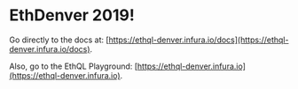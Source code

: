 # EthDenver 2019!

Go directly to the docs at: [https://ethql-denver.infura.io/docs](https://ethql-denver.infura.io/docs).

Also, go to the EthQL Playground: [https://ethql-denver.infura.io](https://ethql-denver.infura.io).
